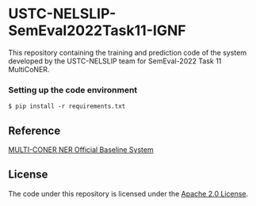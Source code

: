 # USTC-NELSLIP-SemEval2022Task11-IGNF
This repository containing the training and prediction code of the system developed by the USTC-NELSLIP team for SemEval-2022 Task 11 MultiCoNER.


### Setting up the code environment

```
$ pip install -r requirements.txt
```

## Reference
[MULTI-CONER NER Official Baseline System](https://github.com/amzn/multiconer-baseline)

## License 
The code under this repository is licensed under the [Apache 2.0 License](https://github.com/amzn/multiconer-baseline/blob/main/LICENSE).
